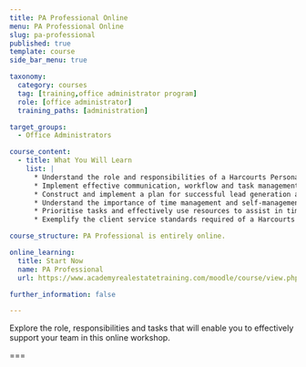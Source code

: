```yaml
---
title: PA Professional Online
menu: PA Professional Online
slug: pa-professional
published: true
template: course
side_bar_menu: true

taxonomy:
  category: courses
  tag: [training,office administrator program]
  role: [office administrator]
  training_paths: [administration]

target_groups:
  - Office Administrators

course_content:
  - title: What You Will Learn
    list: |
      * Understand the role and responsibilities of a Harcourts Personal Assistant.
      * Implement effective communication, workflow and task management activities.
      * Construct and implement a plan for successful lead generation activities.
      * Understand the importance of time management and self-management.
      * Prioritise tasks and effectively use resources to assist in time management.
      * Exemplify the client service standards required of a Harcourts employee.

course_structure: PA Professional is entirely online.

online_learning:
  title: Start Now
  name: PA Professional
  url: https://www.academyrealestatetraining.com/moodle/course/view.php?id=66

further_information: false

---
```


Explore the role, responsibilities and tasks that will enable you to effectively support your team in this online workshop.

===

